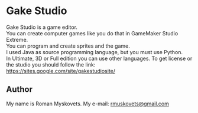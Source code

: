 # Gake Studio
Gake Studio is a game editor.  
You can create computer games like you do that in GameMaker Studio Extreme.  
You can program and create sprites and the game.  
I used Java as source programming language, but you must use Python.  
In Ultimate, 3D or Full edition you can use other languages.
To get license or the studio you should follow the link: https://sites.google.com/site/gakestudiosite/
## Author
My name is Roman Myskovets.
My e-mail: rmuskovets@gmail.com
